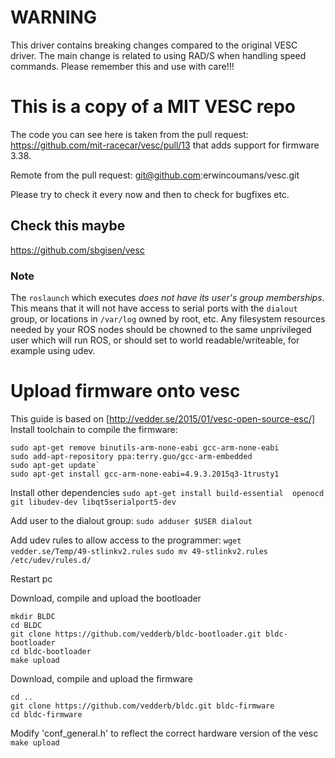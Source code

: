 # WARNING

This driver contains breaking changes compared to the original VESC driver. The main change is related to using RAD/S when handling speed commands. Please remember this and use with care!!!

# This is a copy of a MIT VESC repo

The code you can see here is taken from the pull request:
https://github.com/mit-racecar/vesc/pull/13 that adds support for firmware 3.38.

Remote from the pull request: git@github.com:erwincoumans/vesc.git

Please try to check it every now and then to check for bugfixes etc.

## Check this maybe
https://github.com/sbgisen/vesc


### Note
The `roslaunch` which executes *does not have its user's group memberships*. This means that it will not have access to serial ports with the `dialout` group, or locations in `/var/log` owned by root, etc. Any filesystem resources needed by your ROS nodes should be chowned to the same unprivileged user which will run ROS, or should set to world readable/writeable, for example using udev. 


# Upload firmware onto vesc
This guide is based on [http://vedder.se/2015/01/vesc-open-source-esc/]
Install toolchain to compile the firmware:
```
sudo apt-get remove binutils-arm-none-eabi gcc-arm-none-eabi
sudo add-apt-repository ppa:terry.guo/gcc-arm-embedded
sudo apt-get update`
sudo apt-get install gcc-arm-none-eabi=4.9.3.2015q3-1trusty1
```

Install other dependencies
`sudo apt-get install build-essential  openocd git libudev-dev libqt5serialport5-dev`

Add user to the dialout group:
`sudo adduser $USER dialout`

Add udev rules to allow access to the programmer:
`wget vedder.se/Temp/49-stlinkv2.rules`
`sudo mv 49-stlinkv2.rules /etc/udev/rules.d/`

Restart pc

Download, compile and upload the bootloader
```
mkdir BLDC
cd BLDC
git clone https://github.com/vedderb/bldc-bootloader.git bldc-bootloader
cd bldc-bootloader
make upload
```

Download, compile and upload the firmware
```
cd ..
git clone https://github.com/vedderb/bldc.git bldc-firmware
cd bldc-firmware
```
Modify 'conf_general.h' to reflect the correct hardware version of the vesc
`make upload`

